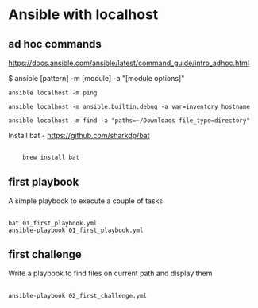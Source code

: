# Ansible with localhost

## ad hoc commands

https://docs.ansible.com/ansible/latest/command_guide/intro_adhoc.html

$ ansible [pattern] -m [module] -a "[module options]"

```ansible localhost -m ping```

```ansible localhost -m ansible.builtin.debug -a var=inventory_hostname```

```ansible localhost -m find -a "paths=~/Downloads file_type=directory"```

Install bat - https://github.com/sharkdp/bat

##
        brew install bat

## first playbook
A simple playbook to execute a couple of tasks
##
    bat 01_first_playbook.yml
    ansible-playbook 01_first_playbook.yml


## first challenge
Write a playbook to find files on current path and display them
##
    ansible-playbook 02_first_challenge.yml

